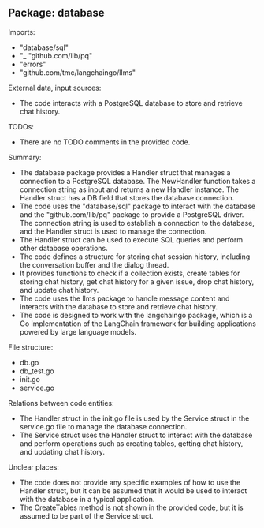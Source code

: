 ## Package: database

Imports:
- "database/sql"
- "_ "github.com/lib/pq"
- "errors"
- "github.com/tmc/langchaingo/llms"

External data, input sources:
- The code interacts with a PostgreSQL database to store and retrieve chat history.

TODOs:
- There are no TODO comments in the provided code.

Summary:
- The database package provides a Handler struct that manages a connection to a PostgreSQL database. The NewHandler function takes a connection string as input and returns a new Handler instance. The Handler struct has a DB field that stores the database connection.
- The code uses the "database/sql" package to interact with the database and the "github.com/lib/pq" package to provide a PostgreSQL driver. The connection string is used to establish a connection to the database, and the Handler struct is used to manage the connection.
- The Handler struct can be used to execute SQL queries and perform other database operations.
- The code defines a structure for storing chat session history, including the conversation buffer and the dialog thread.
- It provides functions to check if a collection exists, create tables for storing chat history, get chat history for a given issue, drop chat history, and update chat history.
- The code uses the llms package to handle message content and interacts with the database to store and retrieve chat history.
- The code is designed to work with the langchaingo package, which is a Go implementation of the LangChain framework for building applications powered by large language models.

File structure:
- db.go
- db_test.go
- init.go
- service.go

Relations between code entities:
- The Handler struct in the init.go file is used by the Service struct in the service.go file to manage the database connection.
- The Service struct uses the Handler struct to interact with the database and perform operations such as creating tables, getting chat history, and updating chat history.

Unclear places:
- The code does not provide any specific examples of how to use the Handler struct, but it can be assumed that it would be used to interact with the database in a typical application.
- The CreateTables method is not shown in the provided code, but it is assumed to be part of the Service struct.